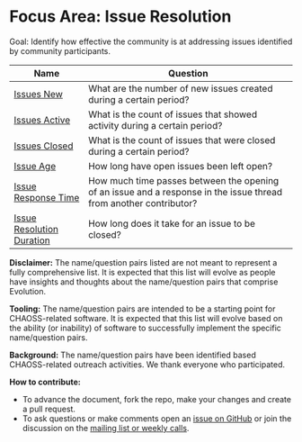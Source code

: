# Focus Area: Issue Resolution

Goal: Identify how effective the community is at addressing issues identified by community participants.

Name | Question
--- | ---
[Issues New](issues-new.md) | What are the number of new issues created during a certain period?
[Issues Active](issues-active.md) | What is the count of issues that showed activity during a certain period?
[Issues Closed](issues-closed.md) | What is the count of issues that were closed during a certain period?
[Issue Age](issue-age.md) | How long have open issues been left open?
[Issue Response Time](issue-response-time.md) | How much time passes between the opening of an issue and a response in the issue thread from another contributor?
[Issue Resolution Duration](issue-resolution-duration.md) | How long does it take for an issue to be closed?

**Disclaimer:**
The name/question pairs listed are not meant to represent a fully comprehensive list. It is expected that this list will evolve as people have insights and thoughts about the name/question pairs that comprise Evolution.

**Tooling:**
The name/question pairs are intended to be a starting point for CHAOSS-related software. It is expected that this list will evolve based on the ability (or inability) of software to successfully implement the specific name/question pairs.

**Background:**
The name/question pairs have been identified based CHAOSS-related outreach activities. We thank everyone who participated.

**How to contribute:**
- To advance the document, fork the repo, make your changes and create a pull request.
- To ask questions or make comments open an [issue on GitHub][issue] or join the discussion on the [mailing list or weekly calls](https://chaoss.community/participate/).

[issue]: https://github.com/chaoss/evolution/issues
